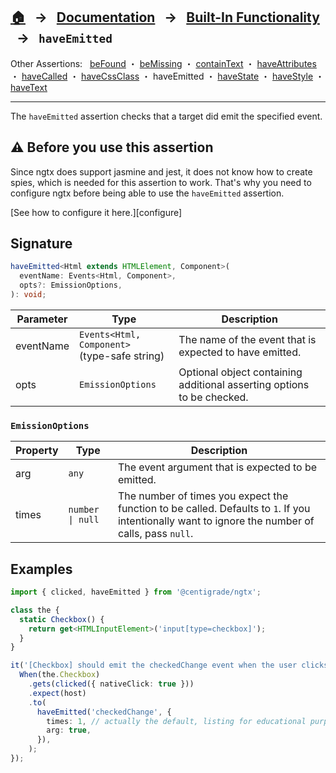 ## [🏠][home] &nbsp; → &nbsp; **[Documentation][docs]** &nbsp; → &nbsp; [Built-In Functionality][index] &nbsp; → &nbsp; `haveEmitted`

[home]: ../README.md
[docs]: ../overview.md
[index]: ../built-in.md
[befound]: ./be-found.md
[bemissing]: ./be-missing.md
[containtext]: ./contain-text.md
[haveattributes]: ./have-attributes.md
[havecalled]: ./have-called.md
[havecssclass]: ./have-css-class.md
[haveemitted]: ./have-emitted.md
[havestate]: ./have-state.md
[havestyle]: ./have-style.md
[havetext]: ./have-text.md

Other Assertions: &nbsp; [beFound] ・ [beMissing] ・ [containText] ・ [haveAttributes] ・ [haveCalled] ・ [haveCssClass] ・ haveEmitted ・ [haveState] ・ [haveStyle] ・ [haveText]

---

The `haveEmitted` assertion checks that a target did emit the specified event.

## ⚠️ Before you use this assertion

Since ngtx does support jasmine and jest, it does not know how to create spies, which is needed for this assertion to work. That's why you need to configure ngtx before being able to use the `haveEmitted` assertion.

[See how to configure it here.][configure]

## Signature

```ts
haveEmitted<Html extends HTMLElement, Component>(
  eventName: Events<Html, Component>,
  opts?: EmissionOptions,
): void;
```

| Parameter | Type                                            | Description                                                            |
| --------- | ----------------------------------------------- | ---------------------------------------------------------------------- |
| eventName | `Events<Html, Component>`<br>(type-safe string) | The name of the event that is expected to have emitted.                |
| opts      | `EmissionOptions`                               | Optional object containing additional asserting options to be checked. |

### `EmissionOptions`

| Property | Type             | Description                                                                                                                                      |
| -------- | ---------------- | ------------------------------------------------------------------------------------------------------------------------------------------------ |
| arg      | `any`            | The event argument that is expected to be emitted.                                                                                               |
| times    | `number \| null` | The number of times you expect the function to be called. Defaults to `1`. If you intentionally want to ignore the number of calls, pass `null`. |

## Examples

```ts
import { clicked, haveEmitted } from '@centigrade/ngtx';

class the {
  static Checkbox() {
    return get<HTMLInputElement>('input[type=checkbox]');
  }
}

it('[Checkbox] should emit the checkedChange event when the user clicks the native input', () => {
  When(the.Checkbox)
    .gets(clicked({ nativeClick: true }))
    .expect(host)
    .to(
      haveEmitted('checkedChange', {
        times: 1, // actually the default, listing for educational purposes
        arg: true,
      }),
    );
});
```
